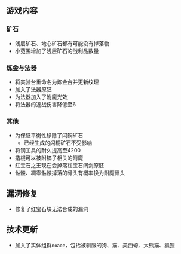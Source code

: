 ## 游戏内容

### 矿石

- 浅层矿石、地心矿石都有可能没有掉落物
- 小范围增加了浅层矿石的战利品数量

### 炼金与法器

- 将实验台重命名为炼金台并更新纹理
- 加入了法器原胚
- 为法器加入了附魔光效
- 将法器的近战伤害降低至6

### 其他

- 为保证平衡性移除了闪铜矿石
  - 已经生成的闪铜矿石不受影响
- 将钢工具的耐久提高至4200
- 撬棍可以被附镐子相关的附魔
- 红宝石之王现在会掉落红宝石阔剑原胚
- 骷髅、凋零骷髅掉落的骨头有概率换为附魔骨头

## 漏洞修复

- 修复了红宝石块无法合成的漏洞

## 技术更新

- 加入了实体组群`noaoe`，包括被驯服的狗、猫、美西螈、大熊猫、狐狸
